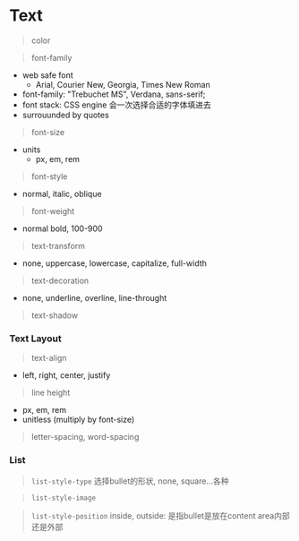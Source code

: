 # Text



> color



> font-family

- web safe font
    - Arial, Courier New, Georgia, Times New Roman
- font-family: "Trebuchet MS", Verdana, sans-serif;
- font stack: CSS engine 会一次选择合适的字体填进去
- surrouunded by quotes


> font-size

- units
    - px, em, rem


> font-style
- normal, italic, oblique


> font-weight
- normal bold, 100-900


> text-transform
- none, uppercase, lowercase, capitalize, full-width


> text-decoration
- none, underline, overline, line-throught


> text-shadow



### Text Layout

> text-align
- left, right, center, justify


> line height
- px, em, rem
- unitless (multiply by font-size)


> letter-spacing, word-spacing











### List

> `list-style-type`
选择bullet的形状, none, square...各种


> `list-style-image`


> `list-style-position`
inside, outside: 是指bullet是放在content area内部还是外部